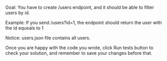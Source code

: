 Goal: You have to create /users endpoint, and it should be able to filter users by id.

Example: If you send /users?id=1, the endpoint should return the user with the id equeals to 1

Notice: users.json file contains all users.

Once you are happy with the code you wrote, click Run tests button to check your solution, and remember to save your changes before that.